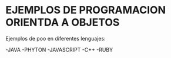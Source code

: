 # EJEMPLOS DE PROGRAMACION ORIENTDA A OBJETOS 

Ejemplos de poo en diferentes lenguajes: 

-JAVA
-PHYTON 
-JAVASCRIPT
-C++
-RUBY


